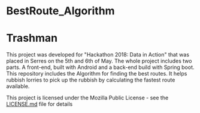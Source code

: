 # BestRoute_Algorithm

# Trashman

This project was developed for "Hackathon 2018: Data in Action" that was placed in Serres on the 5th and 6th of May. The whole project includes two parts. A front-end, built with Android and a back-end build with Spring boot. This repository includes the Algorithm for finding the best routes. It helps rubbish lorries to pick up the rubbish by calculating the fastest route available. 

This project is licensed under the Mozilla Public License - see the [LICENSE.md](LICENSE.md) file for details
